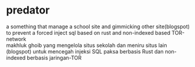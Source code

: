 # predator

a something that manage a school site and gimmicking other site(blogspot) to prevent a forced inject sql based on rust and non-indexed based TOR-network<br>
makhluk ghoib yang mengelola situs sekolah dan meniru situs lain (blogspot) untuk mencegah injeksi SQL paksa berbasis Rust dan non-indexed berbasis jaringan-TOR

